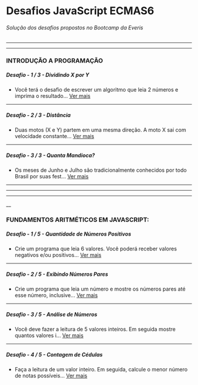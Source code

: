 # Desafios JavaScript ECMAS6

###### Solução dos desafios propostos no Bootcamp da Everis
___
___
### INTRODUÇÃO A PROGRAMAÇÃO

##### Desafio - 1 / 3 - Dividindo X por Y
 * Você terá o desafio de escrever um algoritmo que leia 2 números e imprima o resultado...
[Ver mais](https://github.com/aluiziomonteiro/desafios-javascript/blob/master/001.js)
___
##### Desafio - 2 / 3 - Distância
 * Duas motos (X e Y) partem em uma mesma direção. A moto X sai com velocidade constante...
[Ver mais](https://github.com/aluiziomonteiro/desafios-javascript/blob/master/002.js)
___
##### Desafio - 3 / 3 - Quanta Mandioca?
 * Os meses de Junho e Julho são tradicionalmente conhecidos por todo Brasil por suas fest...
[Ver mais](https://github.com/aluiziomonteiro/desafios-javascript/blob/master/003.js)

___

___

___


__
### FUNDAMENTOS ARITMÉTICOS EM JAVASCRIPT:

##### Desafio - 1 / 5 - Quantidade de Números Positivos
 * Crie um programa que leia 6 valores. Você poderá receber valores negativos e/ou positivos...
[Ver mais](https://github.com/aluiziomonteiro/desafios-javascript/blob/master/004.js)
___
##### Desafio - 2 / 5 - Exibindo Números Pares
 * Crie um programa que leia um número e mostre os números pares até esse número, inclusive...
[Ver mais](https://github.com/aluiziomonteiro/desafios-javascript/blob/master/005.js)
___
##### Desafio - 3 / 5 - Análise de Números
 * Você deve fazer a leitura de 5 valores inteiros. Em seguida mostre quantos valores i...
[Ver mais](https://github.com/aluiziomonteiro/desafios-javascript/blob/master/006.js)
___
##### Desafio - 4 / 5 - Contagem de Cédulas
 * Faça a leitura de um valor inteiro. Em seguida, calcule o menor número de notas possíveis...
[Ver mais](https://github.com/aluiziomonteiro/desafios-javascript/blob/master/007.js)























